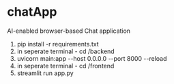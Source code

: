 # chatApp
AI-enabled browser-based Chat application


1) pip install -r requirements.txt
2) in seperate terminal - cd /backend
3) uvicorn main:app --host 0.0.0.0 --port 8000 --reload
4) in seperate terminal - cd /frontend
5) streamlit run app.py

